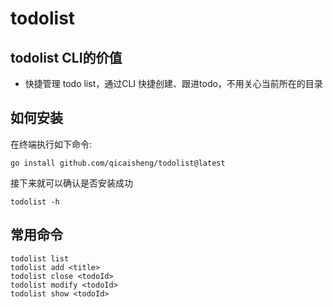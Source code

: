 # todolist

## todolist CLI的价值
* 快捷管理 todo list，通过CLI 快捷创建、跟进todo，不用关心当前所在的目录 

## 如何安装
在终端执行如下命令:
```shell
go install github.com/qicaisheng/todolist@latest
```
接下来就可以确认是否安装成功
```shell
todolist -h
```


## 常用命令
```shell
todolist list
todolist add <title>
todolist close <todoId>
todolist modify <todoId>
todolist show <todoId>
```